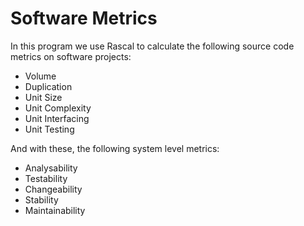 # Software Metrics
In this program we use Rascal to calculate the following source code metrics on software projects:
- Volume
- Duplication
- Unit Size
- Unit Complexity
- Unit Interfacing
- Unit Testing

And with these, the following system level metrics:
- Analysability
- Testability
- Changeability
- Stability
- Maintainability
